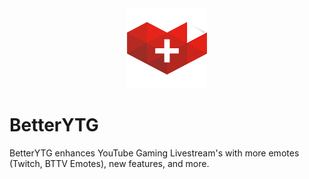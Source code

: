 <div align="center">
  <img src="src/assets/icons/BetterYTG_red_128.png" />
</div>

# BetterYTG
BetterYTG enhances YouTube Gaming Livestream's with more emotes (Twitch, BTTV Emotes), new features, and more.
